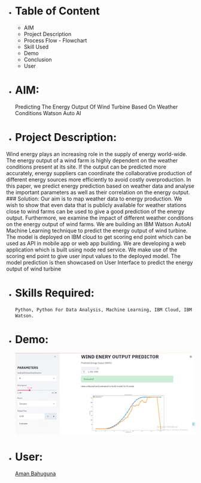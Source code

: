 * # Table of Content
    * AIM
    * Project Description 
    * Process Flow - Flowchart
    * Skill Used
    * Demo
    * Conclusion
    * User

* # AIM:
    Predicting The Energy Output Of Wind Turbine Based On Weather Conditions Watson Auto AI
    
* # Project Description:
Wind energy plays an increasing role in the supply of energy world-wide. The energy output of a wind farm is highly dependent on       the weather conditions present at its             site. If the output can be predicted more accurately, energy suppliers can           coordinate the collaborative production of different energy sources more efficiently to avoid           costly overproduction. In       this paper, we predict energy prediction based on weather data and analyse the important parameters as well as their correlation       on the energy output.
    ### Solution:
Our aim is to map weather data to energy production. We wish to show that even data that is publicly available for weather stations close to wind farms can be used to give a       good prediction of the energy output. Furthermore, we examine the impact of different weather conditions on the energy output of wind farms. We are building an IBM Watson         AutoAI Machine Learning technique to predict the energy output of wind turbine. The model is deployed on IBM cloud to get scoring end point which can be used as API in mobile     app or web app building. We are developing a web application which is built using node red service. We make use of the scoring end point to give user input values to the           deployed model. The model prediction is then showcased on User Interface to predict the energy output of wind turbine
    
* # Skills Required:
      Python, Python For Data Analysis, Machine Learning, IBM Cloud, IBM Watson.
      
* # Demo:
    ![Demo_Wind_Prediction](Demo_Wind_Prediction.png)
    
* # User:
    [Aman Bahuguna](https://github.com/amanbh123)

      
